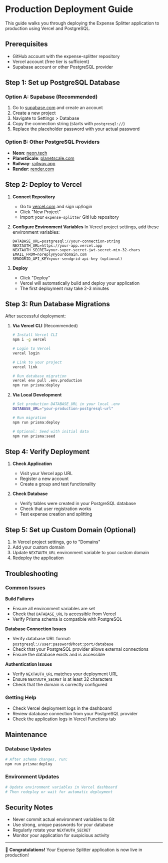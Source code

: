 # Production Deployment Guide

This guide walks you through deploying the Expense Splitter application to production using Vercel and PostgreSQL.

## Prerequisites

- GitHub account with the expense-splitter repository
- Vercel account (free tier is sufficient)
- Supabase account or other PostgreSQL provider

## Step 1: Set up PostgreSQL Database

### Option A: Supabase (Recommended)
1. Go to [supabase.com](https://supabase.com) and create an account
2. Create a new project
3. Navigate to Settings > Database
4. Copy the connection string (starts with `postgresql://`)
5. Replace the placeholder password with your actual password

### Option B: Other PostgreSQL Providers
- **Neon**: [neon.tech](https://neon.tech)
- **PlanetScale**: [planetscale.com](https://planetscale.com) 
- **Railway**: [railway.app](https://railway.app)
- **Render**: [render.com](https://render.com)

## Step 2: Deploy to Vercel

1. **Connect Repository**
   - Go to [vercel.com](https://vercel.com) and sign up/login
   - Click "New Project" 
   - Import your `expense-splitter` GitHub repository

2. **Configure Environment Variables**
   In Vercel project settings, add these environment variables:

   ```
   DATABASE_URL=postgresql://your-connection-string
   NEXTAUTH_URL=https://your-app.vercel.app
   NEXTAUTH_SECRET=your-super-secret-jwt-secret-min-32-chars
   EMAIL_FROM=noreply@yourdomain.com
   SENDGRID_API_KEY=your-sendgrid-api-key (optional)
   ```

3. **Deploy**
   - Click "Deploy" 
   - Vercel will automatically build and deploy your application
   - The first deployment may take 2-3 minutes

## Step 3: Run Database Migrations

After successful deployment:

1. **Via Vercel CLI** (Recommended)
   ```bash
   # Install Vercel CLI
   npm i -g vercel
   
   # Login to Vercel
   vercel login
   
   # Link to your project
   vercel link
   
   # Run database migration
   vercel env pull .env.production
   npm run prisma:deploy
   ```

2. **Via Local Development**
   ```bash
   # Set production DATABASE_URL in your local .env
   DATABASE_URL="your-production-postgresql-url"
   
   # Run migration
   npm run prisma:deploy
   
   # Optional: Seed with initial data
   npm run prisma:seed
   ```

## Step 4: Verify Deployment

1. **Check Application**
   - Visit your Vercel app URL
   - Register a new account
   - Create a group and test functionality

2. **Check Database**
   - Verify tables were created in your PostgreSQL database
   - Check that user registration works
   - Test expense creation and splitting

## Step 5: Set up Custom Domain (Optional)

1. In Vercel project settings, go to "Domains"
2. Add your custom domain
3. Update `NEXTAUTH_URL` environment variable to your custom domain
4. Redeploy the application

## Troubleshooting

### Common Issues

**Build Failures**
- Ensure all environment variables are set
- Check that `DATABASE_URL` is accessible from Vercel
- Verify Prisma schema is compatible with PostgreSQL

**Database Connection Issues**
- Verify database URL format: `postgresql://user:password@host:port/database`
- Check that your PostgreSQL provider allows external connections
- Ensure the database exists and is accessible

**Authentication Issues**
- Verify `NEXTAUTH_URL` matches your deployment URL
- Ensure `NEXTAUTH_SECRET` is at least 32 characters
- Check that the domain is correctly configured

### Getting Help

- Check Vercel deployment logs in the dashboard
- Review database connection from your PostgreSQL provider
- Check the application logs in Vercel Functions tab

## Maintenance

### Database Updates
```bash
# After schema changes, run:
npm run prisma:deploy
```

### Environment Updates
```bash
# Update environment variables in Vercel dashboard
# Then redeploy or wait for automatic deployment
```

## Security Notes

- Never commit actual environment variables to Git
- Use strong, unique passwords for your database
- Regularly rotate your `NEXTAUTH_SECRET`
- Monitor your application for suspicious activity

---

🎉 **Congratulations!** Your Expense Splitter application is now live in production!